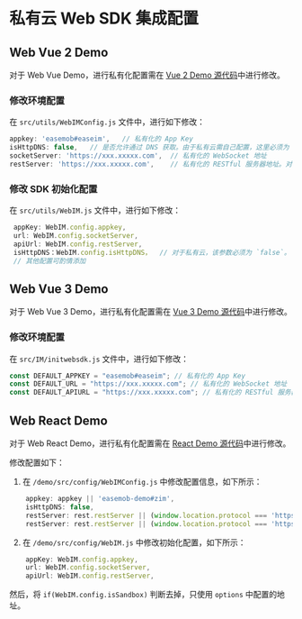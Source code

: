 # 私有云 Web SDK 集成配置

## Web Vue 2 Demo

对于 Web Vue Demo，进行私有化配置需在 [Vue 2 Demo 源代码](https://download-sdk.oss-cn-beijing.aliyuncs.com/zq/private-vue2-20230104.zip)中进行修改。

### 修改环境配置

在 `src/utils/WebIMConfig.js` 文件中，进行如下修改：

```javascript
appkey: 'easemob#easeim',	// 私有化的 App Key
isHttpDNS: false,	// 是否允许通过 DNS 获取。由于私有云需自己配置，这里必须为 `false`。
socketServer: 'https://xxx.xxxxx.com',  // 私有化的 WebSocket 地址
restServer: 'https://xxx.xxxxx.com',	// 私有化的 RESTful 服务器地址。对于 Uniapp 全平台，需要全局搜索，查找 `a1.easemob.com` 替换为 `restServer`。
```

### 修改 SDK 初始化配置

在 `src/utils/WebIM.js` 文件中，进行如下修改：

```javascript
 appKey: WebIM.config.appkey,
 url: WebIM.config.socketServer,
 apiUrl: WebIM.config.restServer,
 isHttpDNS：WebIM.config.isHttpDNS，  // 对于私有云，该参数必须为 `false`。
 // 其他配置可酌情添加
```

## Web Vue 3 Demo

对于 Web Vue 3 Demo，进行私有化配置需在 [Vue 3 Demo 源代码](https://download-sdk.oss-cn-beijing.aliyuncs.com/zq/private-vue3-20230104.zip)中进行修改。

### 修改环境配置

在 `src/IM/initwebsdk.js` 文件中，进行如下修改：

```javascript
const DEFAULT_APPKEY = "easemob#easeim"; // 私有化的 App Key
const DEFAULT_URL = "https://xxx.xxxxx.com"; // 私有化的 WebSocket 地址
const DEFAULT_APIURL = "https://xxx.xxxxx.com"; // 私有化的 RESTful 服务器地址
```

## Web React Demo

对于 Web React Demo，进行私有化配置需在 [React Demo 源代码](https://download-sdk.oss-cn-beijing.aliyuncs.com/zq/private-demo-20230104.zip)中进行修改。

修改配置如下：

1. 在 `/demo/src/config/WebIMConfig.js` 中修改配置信息，如下所示：

```javascript
	appkey: appkey || 'easemob-demo#zim',
	isHttpDNS: false,
	restServer: rest.restServer || (window.location.protocol === 'https:' ? 'https:' : 'http:') + '//xxx.xxxxx.com',
	restServer: rest.restServer || (window.location.protocol === 'https:' ? 'https:' : 'http:') + '//xxx.xxxxx.com',
```

2. 在 `/demo/src/config/WebIM.js` 中修改初始化配置，如下所示：

```javascript
    appKey: WebIM.config.appkey,
    url: WebIM.config.socketServer,
    apiUrl: WebIM.config.restServer,
```

然后，将 `if(WebIM.config.isSandbox)` 判断去掉，只使用 `options` 中配置的地址。
